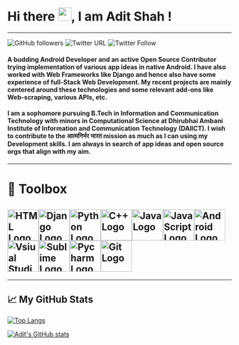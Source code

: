 # Hi there <img src="https://raw.githubusercontent.com/MartinHeinz/MartinHeinz/master/wave.gif" width="30px">, I am Adit Shah !
---
![GitHub followers](https://img.shields.io/github/followers/adit19shah?style=social)
![Twitter URL](https://img.shields.io/twitter/url?style=social&url=https%3A%2F%2Ftwitter.com%2FAditSha16934402)
![Twitter Follow](https://img.shields.io/twitter/follow/AditSha16934402?style=social)

#### A budding Android Developer and an active Open Source Contributor trying implementation of various app ideas in native Android. I have also worked with Web Frameworks like Django and hence also have some experience of full-Stack Web Development. My recent projects are mainly centered around these technologies and some relevant add-ons like Web-scraping, various APIs, etc.

#### I am a sophomore pursuing B.Tech in Information and Communication Technology with minors in Computational Science at Dhirubhai Ambani Institute of Information and Communication Technology (DAIICT). I wish to contribute to the आत्मनिर्भर भारत mission as much as I can using my Development skills. I am always in search of app ideas and open source orgs that align with my aim. 
---

# 🧰 Toolbox
 
<img src="https://cdn.worldvectorlogo.com/logos/html5-2.svg" alt="HTML Logo" width="70" height="70"/><img src="https://cdn.worldvectorlogo.com/logos/django-community.svg" alt="Django Logo" width="70" height="70"/><img src="https://cdn.worldvectorlogo.com/logos/python-5.svg" alt="Python Logo" width="70" height="70"/><img src="https://cdn.worldvectorlogo.com/logos/c.svg" alt="C++ Logo" width="70" height="70"/><img src="https://cdn.worldvectorlogo.com/logos/java-4.svg" alt="Java Logo" width="70" height="70"/><img src="https://cdn.worldvectorlogo.com/logos/logo-javascript.svg" alt="JavaScript Logo" width="70" height="70"/><img src="https://cdn.worldvectorlogo.com/logos/android.svg" alt="Android Logo" width="70" height="70"/><img src="https://cdn.worldvectorlogo.com/logos/visual-studio-code-1.svg" alt="Vsiual Studio Code Logo" width="70" height="70"/><img src="https://cdn.worldvectorlogo.com/logos/sublime-text.svg" alt="Sublime Logo" width="70" height="70"/><img src="https://cdn.worldvectorlogo.com/logos/pycharm-1.svg" alt="Pycharm Logo" width="70" height="70"/><img src="https://cdn.worldvectorlogo.com/logos/git.svg" alt="Git Logo" width="70" height="70"/>
---

---

## &#x1f4c8; My GitHub Stats

[![Top Langs](https://github-readme-stats.vercel.app/api/top-langs/?username=adit19shah&theme=radical)](https://github.com/anuraghazra/github-readme-stats)

[![Adit's GitHub stats](https://github-readme-stats.vercel.app/api?username=adit19shah&theme=radical)](https://github.com/anuraghazra/github-readme-stats)

<!--
**adit19shah/adit19shah** is a ✨ _special_ ✨ repository because its `README.md` (this file) appears on your GitHub profile.

Here are some ideas to get you started:

- 🔭 I’m currently working on ...
- 🌱 I’m currently learning ...
- 👯 I’m looking to collaborate on ...
- 🤔 I’m looking for help with ...
- 💬 Ask me about ...
- 📫 How to reach me: ...
- 😄 Pronouns: ...
- ⚡ Fun fact: ...
-->
